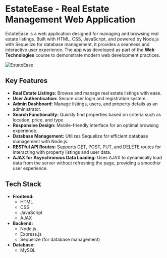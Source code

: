 # EstateEase - Real Estate Management Web Application

EstateEase is a web application designed for managing and browsing real estate listings. Built with HTML, CSS, JavaScript, and powered by Node.js with Sequelize for database management, it provides a seamless and interactive user experience. The app was developed as part of the **Web Technologies** course to demonstrate modern web development practices.

![EstateEase](https://github.com/user-attachments/assets/95e0a9bf-3677-4c79-94de-db5287cbf0ea)

## Key Features

- **Real Estate Listings:** Browse and manage real estate listings with ease.
- **User Authentication:** Secure user login and registration system.
- **Admin Dashboard:** Manage listings, users, and property details as an administrator.
- **Search Functionality:** Quickly find properties based on criteria such as location, price, and type.
- **Responsive Design:** Mobile-friendly interface for an optimal browsing experience.
- **Database Management:** Utilizes Sequelize for efficient database management with Node.js.
- **RESTful API Routes:** Supports GET, POST, PUT, and DELETE routes for interacting with property listings and user data.
- **AJAX for Asynchronous Data Loading:** Uses AJAX to dynamically load data from the server without refreshing the page, providing a smoother user experience.

## Tech Stack

- **Frontend:**
  - HTML
  - CSS
  - JavaScript
  - AJAX
- **Backend:**
  - Node.js
  - Express.js
  - Sequelize (for database management)
- **Database:**
  - MySQL
